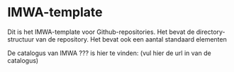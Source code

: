 # IMWA-template
Dit is het IMWA-template voor Github-repositories. Het bevat de directory-structuur van de repository. Het bevat ook een aantal standaard elementen

De catalogus van IMWA ??? is hier te vinden: (vul hier de url in van de catalogus)


